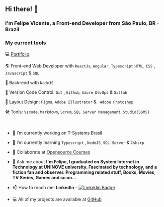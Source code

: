## Hi there! 👋

### I'm Felipe Vicente, a Front-end Developer from São Paulo, BR - Brazil
 
 ### My current tools
 
💻 [Portifolio](https://felipe-gomes-vicente.netlify.app/)
 
🌎 Front-end Web Developer with `ReactJs`, `Angular`, `Typescript` `HTML`, `CSS` , `Javascript` & `SQL`

📡 Back-end with `NodeJS`

🧰 Version Code Control: `Git` , `Github`, `Azure DevOps` & `Gitlab`

🎨 Layout Design: `Figma`, `Adobe illustrator` & ` Adobe Photoshop`

🛠️ Tools: `Vscode`, `Markdown`, `Scrum`, `SQL Server Management Studio(SSMS)`

 <br>
 
- 🚀  I’m currently working on T-Systems Brasil
- 🌱 I’m currently learning `Typescript` , `NodeJS`, `SQL Server` & `Csharp`
- 👯 Collaborate at [Opensource Courses](https://web-opensources-courses.vercel.app)
- 💬 Ask me about **I'm Felipe, I graduated on System Internet in Technology at UNINOVE university. Fascinated by technology, and a fiction fan and observer. Programming related stuff, Books, Movies, TV Series, Games and so on...**
- 📫 How to reach me: **LinkedIn** - [![Linkedin Badge](https://img.shields.io/badge/-FelipeVicente-blue?style=flat-square&logo=Linkedin&logoColor=white&link=https://www.linkedin.com/in/felipe-gomes-vicente/)](https://www.linkedin.com/in/felipe-gomes-vicente/) 

- 💻 All of my projects are available at [GitHub](https://github.com/felipe-gomes-vicente/)

<br>



